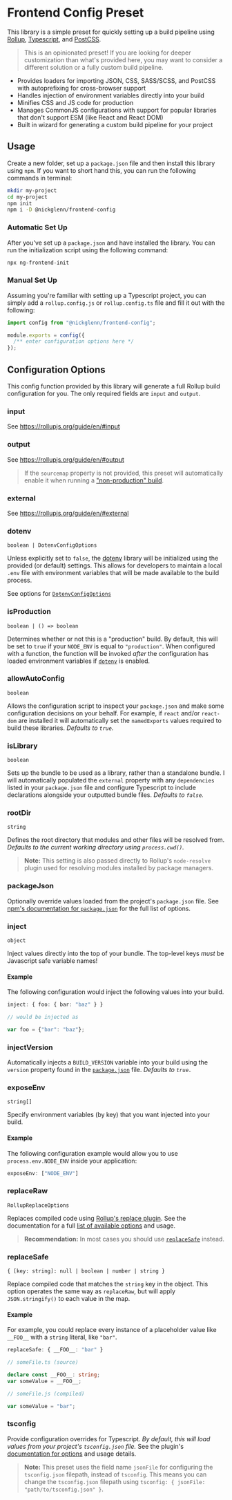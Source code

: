 # Frontend Config Preset

This library is a simple preset for quickly setting up a build pipeline using [Rollup](https://rollupjs.org/guide/en/), [Typescript](http://www.typescriptlang.org/), and [PostCSS](https://postcss.org/).

> This is an opinionated preset! If you are looking for deeper customization than what's provided here, you may want to consider a different solution or a fully custom build pipeline.

- Provides loaders for importing JSON, CSS, SASS/SCSS, and PostCSS with autoprefixing for cross-browser support
- Handles injection of environment variables directly into your build
- Minifies CSS and JS code for production
- Manages CommonJS configurations with support for popular libraries that don't support ESM (like React and React DOM)
- Built in wizard for generating a custom build pipeline for your project

## Usage

Create a new folder, set up a `package.json` file and then install this library using `npm`. If you want to short hand this, you can run the following commands in terminal:

```bash
mkdir my-project
cd my-project
npm init
npm i -D @nickglenn/frontend-config
```

### Automatic Set Up

After you've set up a `package.json` and have installed the library. You can run the initialization script using the following command:

```bash
npx ng-frontend-init
```

### Manual Set Up

Assuming you're familiar with setting up a Typescript project, you can simply add a `rollup.config.js` or `rollup.config.ts` file and fill it out with the following:

```ts
import config from "@nickglenn/frontend-config";

module.exports = config({
  /** enter configuration options here */
});
```

## Configuration Options

This config function provided by this library will generate a full Rollup build configuration for you. The only required fields are `input` and `output`.

### input

See https://rollupjs.org/guide/en/#input

### output

See https://rollupjs.org/guide/en/#output

> If the `sourcemap` property is not provided, this preset will automatically enable it when running a ["non-production" build](#isProduction).

### external

See https://rollupjs.org/guide/en/#external

### dotenv

`boolean | DotenvConfigOptions`

Unless explicitly set to `false`, the [dotenv](https://www.npmjs.com/package/dotenv) library will be initialized using the provided (or default) settings. This allows for developers to maintain a local `.env` file with environment variables that will be made available to the build process.

See options for [`DotenvConfigOptions`](https://www.npmjs.com/package/dotenv#options)

### isProduction

`boolean | () => boolean`

Determines whether or not this is a "production" build. By default, this will be set to `true` if your `NODE_ENV` is equal to `"production"`. When configured with a function, the function will be invoked _after_ the configuration has loaded environment variables if [`dotenv`](#dotenv) is enabled.

### allowAutoConfig

`boolean`

Allows the configuration script to inspect your `package.json` and make some configuration decisions on your behalf. For example, if `react` and/or `react-dom` are installed it will automatically set the `namedExports` values required to build these libraries. _Defaults to `true`._

### isLibrary

`boolean`

Sets up the bundle to be used as a library, rather than a standalone bundle. I will automatically populated the `external` property with any `dependencies` listed in your `package.json` file and configure Typescript to include declarations alongside your outputted bundle files. _Defaults to `false`._

### rootDir

`string`

Defines the root directory that modules and other files will be resolved from. _Defaults to the current working directory using `process.cwd()`._

> **Note:** This setting is also passed directly to Rollup's `node-resolve` plugin used for resolving modules installed by package managers.

### packageJson

Optionally override values loaded from the project's `package.json` file. See [npm's documentation for `package.json`](https://docs.npmjs.com/files/package.json) for the full list of options.

### inject

`object`

Inject values directly into the top of your bundle. The top-level keys _must_ be Javascript safe variable names!

#### Example

The following configuration would inject the following values into your build.

```ts
inject: { foo: { bar: "baz" } }

// would be injected as

var foo = {"bar": "baz"};
```

### injectVersion

Automatically injects a `BUILD_VERSION` variable into your build using the `version` property found in the [`package.json`](#packageJson) file. _Defaults to `true.`_

### exposeEnv

`string[]`

Specify environment variables (by key) that you want injected into your build.

#### Example

The following configuration example would allow you to use `process.env.NODE_ENV` inside your application:

```ts
exposeEnv: ["NODE_ENV"]
```

### replaceRaw

`RollupReplaceOptions`

Replaces compiled code using [Rollup's replace plugin](https://www.npmjs.com/package/@rollup/plugin-replace). See the documentation for a full [list of available options](https://www.npmjs.com/package/@rollup/plugin-replace#options) and usage.

> **Recommendation:** In most cases you should use [`replaceSafe`](#replaceSafe) instead.

### replaceSafe

`{ [key: string]: null | boolean | number | string }`

Replace compiled code that matches the `string` key in the object. This option operates the same way as `replaceRaw`, but will apply `JSON.stringify()` to each value in the map.

#### Example

For example, you could replace every instance of a placeholder value like `__FOO__` with a `string` literal, like `"bar"`.

```ts
replaceSafe: { __FOO__: "bar" }

// someFile.ts (source)

declare const __FOO__: string;
var someValue = __FOO__;

// someFile.js (compiled)

var someValue = "bar";
```

### tsconfig

Provide configuration overrides for Typescript. _By default, this will load values from your project's `tsconfig.json` file._ See the plugin's [documentation for options](https://www.npmjs.com/package/@rollup/plugin-typescript#options) and usage details.

> **Note:** This preset uses the field name `jsonFile` for configuring the `tsconfig.json` filepath, instead of `tsconfig`. This means you can change the `tsconfig.json` filepath using `tsconfig: { jsonFile: "path/to/tsconfig.json" }`.

